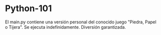 # Python-101
El main.py contiene una versión personal del conocido juego "Piedra, Papel o Tijera".
Se ejecuta indefinidamente. 
Diversión garantizada.

